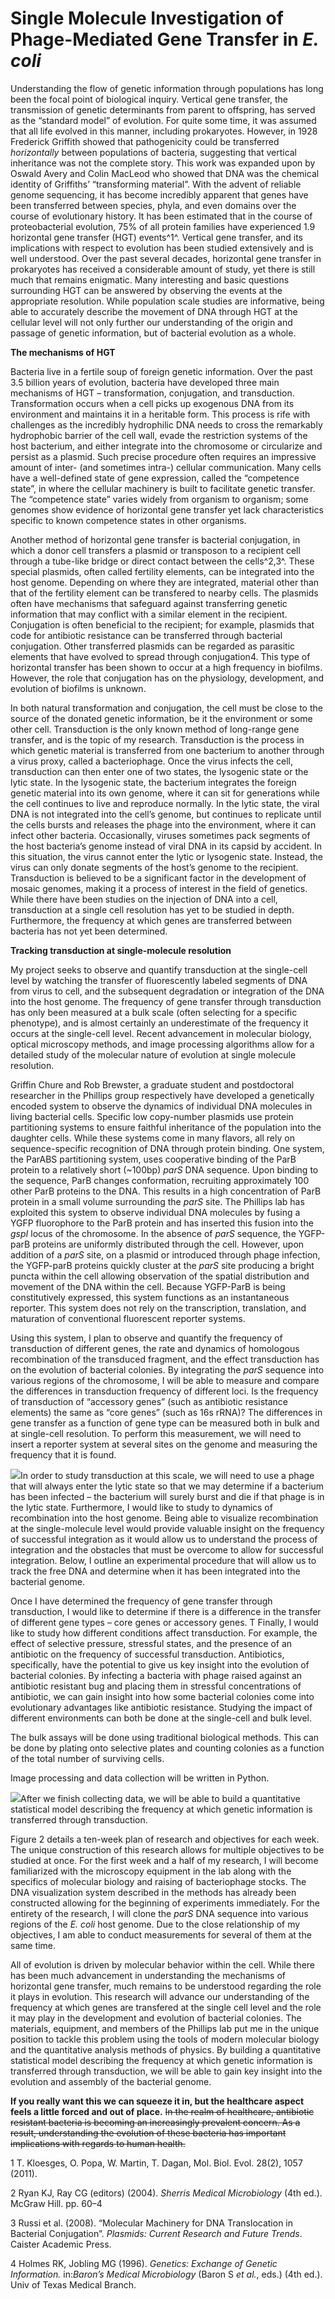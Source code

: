 Single Molecule Investigation of Phage-Mediated Gene Transfer in *E. coli*
==========================================================================

Understanding the flow of genetic information through populations has
long been the focal point of biological inquiry. Vertical gene transfer,
the transmission of genetic determinants from parent to offspring, has
served as the “standard model” of evolution. For quite some time, it was
assumed that all life evolved in this manner, including prokaryotes.
However, in 1928 Frederick Griffith showed that pathogenicity could be
transferred *horizontally* between populations of bacteria, suggesting
that vertical inheritance was not the complete story. This work was
expanded upon by Oswald Avery and Colin MacLeod who showed that DNA was
the chemical identity of Griffiths’ “transforming material”. With the
advent of reliable genome sequencing, it has become incredibly apparent
that genes have been transferred between species, phyla, and even
domains over the course of evolutionary history. It has been estimated
that in the course of proteobacterial evolution, 75% of all protein
families have experienced 1.9 horizontal gene transfer (HGT) events^1^.
Vertical gene transfer, and its implications with respect to evolution
has been studied extensively and is well understood. Over the past
several decades, horizontal gene transfer in prokaryotes has received a
considerable amount of study, yet there is still much that remains
enigmatic. Many interesting and basic questions surrounding HGT can be
answered by observing the events at the appropriate resolution. While
population scale studies are informative, being able to accurately
describe the movement of DNA through HGT at the cellular level will not
only further our understanding of the origin and passage of genetic
information, but of bacterial evolution as a whole.

**The mechanisms of HGT**

Bacteria live in a fertile soup of foreign genetic information. Over the
past 3.5 billion years of evolution, bacteria have developed three main
mechanisms of HGT – transformation, conjugation, and transduction.
Transformation occurs when a cell picks up exogenous DNA from its
environment and maintains it in a heritable form. This process is rife
with challenges as the incredibly hydrophilic DNA needs to cross the
remarkably hydrophobic barrier of the cell wall, evade the restriction
systems of the host bacterium, and either integrate into the chromosome
or circularize and persist as a plasmid. Such precise procedure often
requires an impressive amount of inter- (and sometimes intra-) cellular
communication. Many cells have a well-defined state of gene expression,
called the “competence state”, in where the cellular machinery is built
to facilitate genetic transfer. The “competence state” varies widely
from organism to organism; some genomes show evidence of horizontal gene
transfer yet lack characteristics specific to known competence states in
other organisms.

Another method of horizontal gene transfer is bacterial conjugation, in
which a donor cell transfers a plasmid or transposon to a recipient cell
through a tube-like bridge or direct contact between the cells^2,3^.
These special plasmids, often called fertility elements, can be
integrated into the host genome. Depending on where they are integrated,
material other than that of the fertility element can be transfered to
nearby cells. The plasmids often have mechanisms that safeguard against
transferring genetic information that may conflict with a similar
element in the recipient. Conjugation is often beneficial to the
recipient; for example, plasmids that code for antibiotic resistance can
be transferred through bacterial conjugation. Other transferred plasmids
can be regarded as parasitic elements that have evolved to spread
through conjugation4. This type of horizontal transfer has been shown to
occur at a high frequency in biofilms. However, the role that
conjugation has on the physiology, development, and evolution of
biofilms is unknown.

In both natural transformation and conjugation, the cell must be close
to the source of the donated genetic information, be it the environment
or some other cell. Transduction is the only known method of long-range
gene transfer, and is the topic of my research. Transduction is the
process in which genetic material is transferred from one bacterium to
another through a virus proxy, called a bacteriophage. Once the virus
infects the cell, transduction can then enter one of two states, the
lysogenic state or the lytic state. In the lysogenic state, the
bacterium integrates the foreign genetic material into its own genome,
where it can sit for generations while the cell continues to live and
reproduce normally. In the lytic state, the viral DNA is not integrated
into the cell’s genome, but continues to replicate until the cells
bursts and releases the phage into the environment, where it can infect
other bacteria. Occasionally, viruses sometimes pack segments of the
host bacteria’s genome instead of viral DNA in its capsid by accident.
In this situation, the virus cannot enter the lytic or lysogenic state.
Instead, the virus can only donate segments of the host’s genome to the
recipient. Transduction is believed to be a significant factor in the
development of mosaic genomes, making it a process of interest in the
field of genetics. While there have been studies on the injection of DNA
into a cell, transduction at a single cell resolution has yet to be
studied in depth. Furthermore, the frequency at which genes are
transferred between bacteria has not yet been determined.

**Tracking transduction at single-molecule resolution**

My project seeks to observe and quantify transduction at the single-cell
level by watching the transfer of fluorescently labeled segments of DNA
from virus to cell, and the subsequent degradation or integration of the
DNA into the host genome. The frequency of gene transfer through
transduction has only been measured at a bulk scale (often selecting for
a specific phenotype), and is almost certainly an underestimate of the
frequency it occurs at the single-cell level. Recent advancement in
molecular biology, optical microscopy methods, and image processing
algorithms allow for a detailed study of the molecular nature of
evolution at single molecule resolution.

Griffin Chure and Rob Brewster, a graduate student and postdoctoral
researcher in the Phillips group respectively have developed a
genetically encoded system to observe the dynamics of individual DNA
molecules in living bacterial cells. Specific low copy-number plasmids
use protein partitioning systems to ensure faithful inheritance of the
population into the daughter cells. While these systems come in many
flavors, all rely on sequence-specific recognition of DNA through
protein binding. One system, the ParABS partitioning system, uses
cooperative binding of the ParB protein to a relatively short (\~100bp)
*parS* DNA sequence. Upon binding to the sequence, ParB changes
conformation, recruiting approximately 100 other ParB proteins to the
DNA. This results in a high concentration of ParB protein in a small
volume surrounding the *parS* site. The Phillips lab has exploited this
system to observe individual DNA molecules by fusing a YGFP fluorophore
to the ParB protein and has inserted this fusion into the *gspI* locus
of the chromosome. In the absence of *parS* sequence, the YGFP-parB
proteins are uniformly distributed through the cell. However, upon
addition of a *parS* site, on a plasmid or introduced through phage
infection, the YGFP-parB proteins quickly cluster at the *parS* site
producing a bright puncta within the cell allowing observation of the
spatial distribution and movement of the DNA within the cell. Because
YGFP-ParB is being constitutively expressed, this system functions as an
instantaneous reporter. This system does not rely on the transcription,
translation, and maturation of conventional fluorescent reporter
systems.

Using this system, I plan to observe and quantify the frequency of
transduction of different genes, the rate and dynamics of homologous
recombination of the transduced fragment, and the effect transduction
has on the evolution of bacterial colonies. By integrating the *parS*
sequence into various regions of the chromosome, I will be able to
measure and compare the differences in transduction frequency of
different loci. Is the frequency of transduction of “accessory genes”
(such as antibiotic resistance elements) the same as “core genes” (such
as 16s rRNA)? The differences in gene transfer as a function of gene
type can be measured both in bulk and at single-cell resolution. To
perform this measurement, we will need to insert a reporter system at
several sites on the genome and measuring the frequency that it is
found.

![](media/image1.png)In order to study transduction at this scale, we
will need to use a phage that will always enter the lytic state so that
we may determine if a bacterium has been infected – the bacterium will
surely burst and die if that phage is in the lytic state. Furthermore, I
would like to study to dynamics of recombination into the host genome.
Being able to visualize recombination at the single-molecule level would
provide valuable insight on the frequency of successful integration as
it would allow us to understand the process of integration and the
obstacles that must be overcome to allow for successful integration.
Below, I outline an experimental procedure that will allow us to track
the free DNA and determine when it has been integrated into the
bacterial genome.

Once I have determined the frequency of gene transfer through
transduction, I would like to determine if there is a difference in the
transfer of different gene types – core genes or accessory genes. T
Finally, I would like to study how different conditions affect
transduction. For example, the effect of selective pressure, stressful
states, and the presence of an antibiotic on the frequency of successful
transduction. Antibiotics, specifically, have the potential to give us
key insight into the evolution of bacterial colonies. By infecting a
bacteria with phage raised against an antibiotic resistant bug and
placing them in stressful concentrations of antibiotic, we can gain
insight into how some bacterial colonies come into evolutionary
advantages like antibiotic resistance. Studying the impact of different
environments can both be done at the single-cell and bulk level.

The bulk assays will be done using traditional biological methods. This
can be done by plating onto selective plates and counting colonies as a
function of the total number of surviving cells.

Image processing and data collection will be written in Python.

![](media/image2.png)After we finish collecting data, we will be able to
build a quantitative statistical model describing the frequency at which
genetic information is transferred through transduction.

Figure 2 details a ten-week plan of research and objectives for each
week. The unique construction of this research allows for multiple
objectives to be studied at once. For the first week and a half of my
research, I will become familiarized with the microscopy equipment in
the lab along with the specifics of molecular biology and raising of
bacteriophage stocks. The DNA visualization system described in the
methods has already been constructed allowing for the beginning of
experiments immediately. For the entirety of the research, I will clone
the *parS* DNA sequence into various regions of the *E. coli* host
genome. Due to the close relationship of my objectives, I am able to
conduct measurements for several of them at the same time.

All of evolution is driven by molecular behavior within the cell. While
there has been much advancement in understanding the mechanisms of
horizontal gene transfer, much remains to be understood regarding the
role it plays in evolution. This research will advance our understanding
of the frequency at which genes are transfered at the single cell level
and the role it may play in the development and evolution of bacterial
colonies. The materials, equipment, and members of the Phillips lab put
me in the unique position to tackle this problem using the tools of
modern molecular biology and the quantitative analysis methods of
physics. By building a quantitative statistical model describing the
frequency at which genetic information is transferred through
transduction, we will be able to gain key insight into the evolution and
assembly of the bacterial genome.

**If you really want this we can squeeze it in, but the healthcare
aspect feels a little forced and out of place.** ~~In the realm of
healthcare, antibiotic resistant bacteria is becoming an increasingly
prevalent concern. As a result, understanding the evolution of these
bacteria has important implications with regards to human health.~~

1 T. Kloesges, O. Popa, W. Martin, T. Dagan, Mol. Biol. Evol. 28(2),
1057 (2011).

2 Ryan KJ, Ray CG (editors) (2004). *Sherris Medical Microbiology* (4th
ed.). McGraw Hill. pp. 60–4

3 Russi et al. (2008). “Molecular Machinery for DNA Translocation in
Bacterial Conjugation”. *Plasmids: Current Research and Future Trends*.
Caister Academic Press.

4 Holmes RK, Jobling MG (1996). *Genetics: Exchange of Genetic
Information.* in:*Baron’s Medical Microbiology* (Baron S *et al.*,
eds.) (4th ed.). Univ of Texas Medical Branch.
